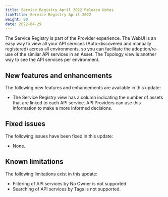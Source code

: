 ```yaml
---
title: Service Registry April 2022 Release Notes
linkTitle: Service Registry April 2022
weight: 90
date: 2022-04-29
---
```


The Service Registry is part of the Provider experience. The WebUI is an easy way to view all your API services (Auto-discovered and manually registered) across all environments, so you can facilitate the adoption/re-use of the similar API services in an Asset. The Topology view is another way to see the API services per environment.

## New features and enhancements

The following new features and enhancements are available in this update:

* The Service Registry view has a column indicating the number of assets that are linked to each API service. API Providers can use this information to make a more informed decisions.

## Fixed issues

The following issues have been fixed in this update:

* None.

## Known limitations

The following limitations exist in this update:

* Filtering of API services by No Owner is not supported.
* Searching of API services by Tags is not supported.
